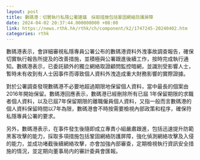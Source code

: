 ```yaml
---
layout: post
title: 數碼港：切實執行私隱公署建議　採取措施包括鞏固網絡防護屏障
date: 2024-04-02 20:37:44.000000000 +08:00
link: https://news.rthk.hk/rthk/ch/component/k2/1747245-20240402.htm
categories: rthk
---
```


數碼港表示，會詳細審視私隱專員公署公布的數碼港資料外洩事故調查報告，確保切實執行報告所提及的改善措施，並積極與公署跟進後續工作，按時完成執行通知。數碼港表示，已委託額外的獨立網絡取證顧問監控暗網，並識別受影響人士，暫時未有收到有人士因事件而導致個人資料外洩造成重大財務影響的實際證據。

對於公署調查發現數碼港不必要地超過期限地保留個人資料，當中最長的個案由2016年開始保留。數碼港回應表示，數碼港已經刪除所有已屆 1年保留期限的求職者個人資料，以及已屆7年保留期限的離職僱員個人資料，又指一般而言數碼港的個人資料保留時間以7年為限，數碼港會不時按需要檢視內部政策和程序，確保符私隱專員公署的要求。

另外，數碼港表示，在事件發生後隨即成立專責小組嚴肅跟進，包括迅速提升防範黑客攻擊的能力，採取多項措施包括鞏固網絡防護屏障，強化偵測網絡攻擊及入侵的能力，並成功堵截後續網絡攻擊，亦會加強內部審查，定期檢視執行資訊安全措施的情況，並定期向董事局内的審計委員會匯報。
